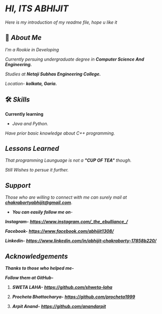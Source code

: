 
# ***HI, ITS ABHIJIT***

 *Here is my introduction of my readme file, hope u like it*


## 🚀 ***About Me***

*I'm a Rookie in Developing*

*Currently persuing undergraduate degree in **Computer Science And Engineering.***



*Studies at **Netaji Subhas Engineering College.***

*Location- **kolkata, Garia.***






  
## 🛠 ***Skills***

**Currently learning** 

* *Java and Python.* 

*Have prior basic knowledge about C++ programming.*
  
## ***Lessons Learned***

*That programming Launguage is not a **"CUP OF TEA"** though.*

*Still Wishes to persue it further.*  
## ***Support***

*Those who are willing to connect with me can surely mail at **chakrabortyabhijit@gmail.com***.

* ***You can easily follow me on***-

***Instagram-*** ***https://www.instagram.com/_the_ebulliance_/***

***Facebook-*** ***https://www.facebook.com/abhijit1308/***

***Linkedin-*** ***https://www.linkedin.com/in/abhijit-chakraborty-17858b220/***

## ***Acknowledgements***

 ***Thanks to those who helped me-***
 
 ***Follow them at GitHub-***

 1. ***SWETA LAHA-*** ***https://github.com/shweta-laha***
 
 2. ***Procheta Bhattacharya-*** ***https://github.com/procheta1999***

 3. ***Arpit Anand-*** ***https://github.com/anandarpit***
